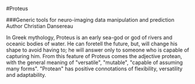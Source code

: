 #Proteus

###Generic tools for neuro-imaging data manipulation and prediction
Author Christian Dansereau

In Greek mythology, Proteus is an early sea-god or god of rivers and oceanic bodies of water. He can foretell the future, but, will change his shape to avoid having to; he will answer only to someone who is capable of capturing him. From this feature of Proteus comes the adjective protean, with the general meaning of "versatile", "mutable", "capable of assuming many forms". "Protean" has positive connotations of flexibility, versatility and adaptability.
